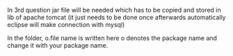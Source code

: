 In 3rd question jar file will be needed which has to be copied and stored in lib of apache tomcat (it just needs to be done once afterwards automatically eclipse will make connection with mysql)

In the folder,  o.file name is written here o denotes the package name and change it with your package name.

  
